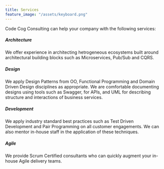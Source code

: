 ```yaml
---
title: Services
feature_image: "/assets/keyboard.png"
---
```

Code Cog Consulting can help your company with the following services:

##### Architecture

We offer experience in architecting hetrogeneous ecosystems built around architectural building blocks such as Microservices, Pub/Sub and CQRS.

##### Design

We apply Design Patterns from OO, Functional Programming and Domain Driven Design disciplines as appropriate. We are comfortable documenting designs using tools such as Swagger, for APIs, and UML for describing structure and interactions of business services.

##### Development

We apply industry standard best practices such as Test Driven Development and Pair Programming on all customer engagements. We can also mentor in-house staff in the application of these techniques.

##### Agile

We provide Scrum Certified consultants who can quickly augment your in-house Agile delivery teams.
